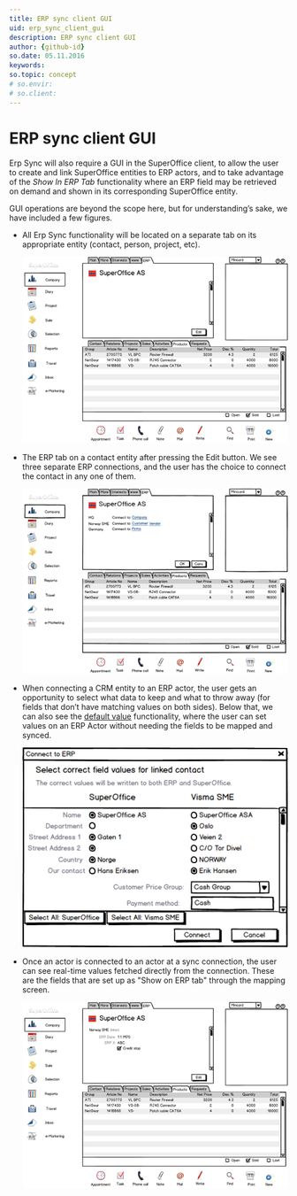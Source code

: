 ```yaml
---
title: ERP sync client GUI
uid: erp_sync_client_gui
description: ERP sync client GUI
author: {github-id}
so.date: 05.11.2016
keywords:
so.topic: concept
# so.envir:
# so.client:
---
```


# ERP sync client GUI

Erp Sync will also require a GUI in the SuperOffice client, to allow the user to create and link SuperOffice entities to ERP actors, and to take advantage of the *Show In ERP Tab* functionality where an ERP field may be retrieved on demand and shown in its corresponding SuperOffice entity.

GUI operations are beyond the scope here, but for understanding’s sake, we have included a few figures.

* All Erp Sync functionality will be located on a separate tab on its appropriate entity (contact, person, project, etc).

  ![ALT][img1]

* The ERP tab on a contact entity after pressing the Edit button. We see three separate ERP connections, and the user has the choice to connect the contact in any one of them.

  ![ALT][img2]

* When connecting a CRM entity to an ERP actor, the user gets an opportunity to select what data to keep and what to throw away (for fields that don’t have matching values on both sides). Below that, we can also see the [default value][1] functionality, where the user can set values on an ERP Actor without needing the fields to be mapped and synced.

  ![ALT][img3]

* Once an actor is connected to an actor at a sync connection, the user can see real-time values fetched directly from the connection. These are the fields that are set up as "Show on ERP tab" through the mapping screen.

  ![ALT][img4]

<!-- Referenced links -->
[1]: default-values.md

<!-- Referenced images -->
[img1]: media/image011.png
[img2]: media/image012.png
[img3]: media/image013.png
[img4]: media/image014.png
